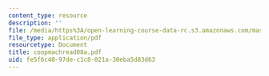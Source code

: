 ```yaml
---
content_type: resource
description: ''
file: /media/https%3A/open-learning-course-data-rc.s3.amazonaws.com/mas-965-special-topics-in-media-technology-cooperative-machines-fall-2003/fe5f6c4097dec1c8021a30eba5d83d63_coopmachread08a.pdf
file_type: application/pdf
resourcetype: Document
title: coopmachread08a.pdf
uid: fe5f6c40-97de-c1c8-021a-30eba5d83d63
---
```

